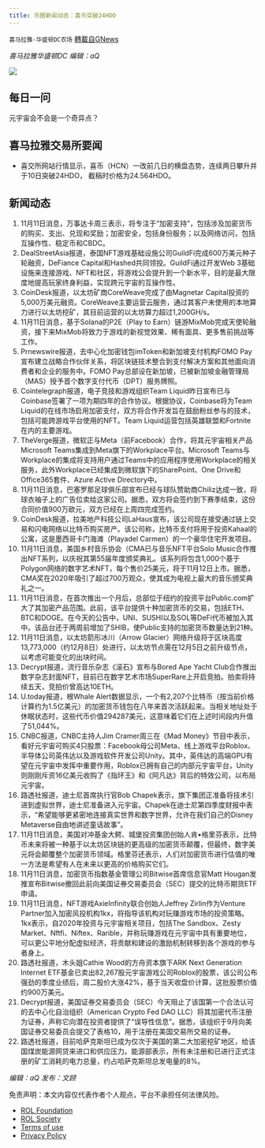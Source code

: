 ```yaml
---
title: 币圈新闻动态：喜币突破24HDO
---
```

`喜马拉雅-华盛顿DC农场` [轉載自GNews](https://gnews.org/zh-hans/1655018/)

*喜马拉雅华盛顿DC 编辑：aQ*

![](http://himalayawashingtondc.org/wp-content/uploads/2021/07/ScreenShot-2021-07-31-at-16.20.22@2x.png)



## 每日一问





元宇宙会不会是一个奇异点？





## 喜马拉雅交易所要闻





- 喜交所网站行情显示，喜币（HCN）一改前几日的横盘态势，连续两日攀升并于10日突破24HDO， 截稿时价格为24.564HDO。






## 新闻动态





1. 11月11日消息，万事达卡周三表示，将专注于“加密支持”，包括涉及加密货币的购买、支出、兑现和奖励；加密安全，包括身份服务；以及网络访问，包括互操作性、稳定币和CBDC。
2. DealStreetAsia报道，泰国NFT游戏基础设施公司GuildFi完成600万美元种子轮融资，DeFiance Capital和Hashed共同领投。GuildFi通过开发Web 3基础设施来连接游戏、NFT和社区，将游戏公会提升到一个新水平，目的是最大限度地提高玩家终身利益，实现跨元宇宙的互操作性。
3. CoinDesk报道，以太坊矿商CoreWeave完成了由Magnetar Capital投资的5,000万美元融资。CoreWeave主要运营云服务，通过其客户未使用的本地算力进行以太坊挖矿，其目前运营的以太坊算力超过1,200GH/s。
4. 11月11日消息，基于Solana的P2E（Play to Earn）链游MixMob完成天使轮融资，接下来MixMob将致力于游戏的新视觉效果、稀有面具、更多售前挑战等工作。
5. Prnewswire报道，去中心化加密钱包imToken和新加坡支付机构FOMO Pay宣布建立战略合作伙伴关系，将区块链技术整合到支付解决方案和其他面向消费者和企业的服务中。FOMO Pay总部设在新加坡，已被新加坡金融管理局（MAS）授予首个数字支付代币（DPT）服务牌照。
6. Cointelegraph报道，电子竞技和游戏组织Team Liquid昨日宣布已与Coinbase签署了一项为期四年的合作协议。根据协议，Coinbase将为Team Liquid的在线市场启用加密支付，双方将合作开发旨在鼓励粉丝参与的技术，包括可能跨游戏平台使用的NFT。Team Liquid运营包括英雄联盟和Fortnite在内的主要游戏。
7. TheVerge报道，微软正与Meta（前Facebook）合作，将其元宇宙相关产品Microsoft Teams集成到Meta旗下的Workplace平台。Microsoft Teams与Workplace的集成将支持用户通过Teams中的应用程序使用Workplace的相关服务，此外Workplace已经集成到微软旗下的SharePoint、One Drive和Office365套件、Azure Active Directory中。
8. 11月11日消息，巴塞罗那足球俱乐部宣布已经与球队赞助商Chiliz达成一致，将球衣袖子上的广告位卖给这家公司。据悉，双方将会签约到下赛季结束，这份合同价值900万欧元，双方已经在上周四完成签约。
9. CoinDesk报道，拉美地产科技公司LaHaus宣布，该公司现在接受通过链上交易和闪电网络以比特币购买房产。该公司称，比特币支付将用于投资Kahaal的公寓，这是墨西哥卡门海滩（Playadel Carmen）的一个豪华住宅开发项目。
10. 11月11日消息，美国乡村音乐协会（CMA已与音乐NFT平台Solo Music合作推出NFT系列，以庆祝其第55届年度颁奖典礼。该系列将包含1,000个基于Polygon网络的数字艺术NFT，每个售价25美元，将于11月12日上市。据悉，CMA奖在2020年吸引了超过700万观众，使其成为电视上最大的音乐颁奖典礼之一。
11. 11月11日消息，在首次推出一个月后，总部位于纽约的投资平台Public.com扩大了其加密产品范围。此前，该平台提供十种加密货币的交易，包括ETH、BTC和DOGE。在今天的公告中，UNI、SUSHI以及SOL等DeFi代币被加入其中。该品台还于两周前增加了SHIB，使Public支持的加密货币数量达到21种。
12. 11月11日消息，以太坊箭形冰川（Arrow Glacier）网络升级将于区块高度13,773,000（约12月8日）处进行，以太坊节点需在12月5日之前升级节点，以考虑可能变化的出块时间。
13. Decrypt报道，流行音乐杂志《滚石》宣布与Bored Ape Yacht Club合作推出数字杂志封面NFT，目前已在数字艺术市场SuperRare上开启竞拍。拍卖将持续五天，竞拍价曾高达10ETH。
14. U.today报道，根Whale Alert数据显示，一个有2,207个比特币（按当前价格计算约为1.5亿美元）的加密货币钱包在八年来首次活跃起来。当相关地址处于休眠状态时，这些代币价值294287美元，这意味着它们在上述时间段内升值了51,044%。
15. CNBC报道，CNBC主持人Jim Cramer周三在《Mad Money》节目中表示，看好元宇宙可购买4只股票：Facebook母公司Meta、线上游戏平台Roblox、半导体公司英伟达以及游戏软件开发公司Unity。其中，英伟达的高端GPU有望在元宇宙中发挥中重要作用，Roblox已拥有自己的内部元宇宙平台，Unity则刚刚斥资16亿美元收购了《指环王》和《阿凡达》背后的特效公司，以布局元宇宙。
16. 路透社报道，迪士尼首席执行官Bob Chapek表示，旗下集团正准备将技术引进到虚拟世界，迪士尼准备进入元宇宙。Chapek在迪士尼第四季度财报中表示，“希望能够更紧密地连接真实世界和数字世界，允许在我们自己的Disney Metaverse自由地讲述童话故事”。
17. 11月11日消息，美国对冲基金大鳄、城堡投资集团创始人肯•格里芬表示，比特币未来将被一种基于以太坊区块链的更高级的加密货币颠覆，但最终，数字美元将会颠覆整个加密货币领域。格里芬还表示，人们对加密货币进行估值的唯一方法是希望有人在未来以更高的价格购买它们。
18. 11月11日消息，加密货币指数基金管理公司Bitwise首席信息官Matt Hougan发推宣布Bitwise撤回此前向美国证券交易委员会（SEC）提交的比特币期货ETF申请。
19. 11月11日消息，NFT游戏AxieInfinity联合创始人Jeffrey Zirlin作为Venture Partner加入加密风投机构1kx，将指导该机构对玩赚游戏市场的投资策略。1kx表示，自2020年投资与元宇宙相关项目，包括The Sandbox、Zesty Market、Nftfi、Niftex、Rarible，并称玩赚游戏在元宇宙中具有重要地位，可以更公平地分配虚拟经济，将贡献和建设的激励机制转移到各个游戏的参与者身上。
20. 路透社报道，木头姐Cathie Wood的方舟资本旗下ARK Next Generation Internet ETF基金已卖出82,267股元宇宙游戏公司Roblox的股票，该公司公布强劲的季度业绩后，周二股价大涨42%，基于当天收盘价计算，这批股票价值约900万美元。
21. Decrypt报道，美国证券交易委员会（SEC）今天阻止了该国第一个合法认可的去中心化自治组织（American Crypto Fed DAO LLC）将其加密代币注册为证券，声称它向潜在投资者提供了“误导性信息”。据悉，该组织于9月向美国证券交易委员会提交了表格10，用于注册在美国交易所交易的证券。
22. 路透社报道，目前哈萨克斯坦已成为仅次于美国的第二大加密挖矿地区，给该国煤炭能源网贷来进口和供应压力。能源部表示，所有未注册和已进行正式注册的矿工消耗的电力总量，约占哈萨克斯坦总发电量的8%。





*编辑：aQ
发布：文顾*


 
 

免责声明：本文内容仅代表作者个人观点，平台不承担任何法律风险。

- [ROL Foundation](https://rolfoundation.org/)
- [ROL Society](https://rolsociety.org/)
- [Terms of use](https://gnews.org/terms-of-use-3/)
- [Privacy Policy](https://gnews.org/privacy-policy/)
